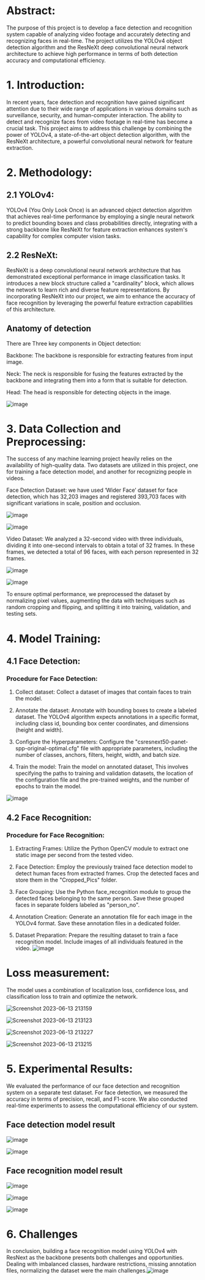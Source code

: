 # Abstract:
The purpose of this project is to develop a face detection and recognition system capable of analyzing video footage and accurately detecting and recognizing faces in real-time. The project utilizes the YOLOv4 object detection algorithm and the ResNeXt deep convolutional neural network architecture to achieve high performance in terms of both detection accuracy and computational efficiency.

# 1. Introduction:
In recent years, face detection and recognition have gained significant attention due to their wide range of applications in various domains such as surveillance, security, and human-computer interaction. The ability to detect and recognize faces from video footage in real-time has become a crucial task. This project aims to address this challenge by combining the power of YOLOv4, a state-of-the-art object detection algorithm, with the ResNeXt architecture, a powerful convolutional neural network for feature extraction.

# 2. Methodology:
## 2.1 YOLOv4:
YOLOv4 (You Only Look Once) is an advanced object detection algorithm that achieves real-time performance by employing a single neural network to predict bounding boxes and class probabilities directly, integrating with a strong backbone like ResNeXt for feature extraction enhances system's capability for complex computer vision tasks.

## 2.2 ResNeXt:
ResNeXt is a deep convolutional neural network architecture that has demonstrated exceptional performance in image classification tasks. It introduces a new block structure called a "cardinality" block, which allows the network to learn rich and diverse feature representations. By incorporating ResNeXt into our project, we aim to enhance the accuracy of face recognition by leveraging the powerful feature extraction capabilities of this architecture.

## Anatomy of detection
There are Three key components in Object detection:

Backbone: The backbone is responsible for extracting features from input image.

Neck: The neck is responsible for fusing the features extracted by the backbone and integrating them into a form that is suitable for detection.

Head: The head is responsible for detecting objects in the image. 

![image](https://github.com/aritra1617/Face_recongnition_model/assets/99130267/9a2daf2f-654d-434f-903c-88f0555bc4b3)


# 3. Data Collection and Preprocessing:

The success of any machine learning project heavily relies on the availability of high-quality data. Two datasets are utilized in this project, one for training a face detection model, and another for recognizing people in videos.

Face Detection Dataset: we have used ‘Wider Face’ dataset for face detection, which has 32,203 images and registered 393,703 faces with significant variations in scale, position and occlusion. 

![image](https://github.com/aritra1617/Face_recongnition_model/assets/99130267/d2540bfb-811a-4b2b-b389-54f5c9ad7783)

![image](https://github.com/aritra1617/Face_recongnition_model/assets/99130267/85a2d3e0-64f4-47ec-92be-0eeed254df93)


Video Dataset: We analyzed a 32-second video with three individuals, dividing it into one-second intervals to obtain a total of 32 frames. In these frames, we detected a total of 96 faces, with each person represented in 32 frames.

![image](https://github.com/aritra1617/Face_recongnition_model/assets/99130267/8323f12d-dbf2-43c2-804a-c3376f36ff49)

![image](https://github.com/aritra1617/Face_recongnition_model/assets/99130267/031054da-7229-43c7-89dc-2d13472ebaf5)

To ensure optimal performance, we preprocessed the dataset by normalizing pixel values, augmenting the data with techniques such as random cropping and flipping, and splitting it into training, validation, and testing sets.

# 4. Model Training:
## 4.1 Face Detection:
### Procedure for Face Detection:

1. Collect dataset: Collect a dataset of images that contain faces to train the model.

2. Annotate the dataset: Annotate with bounding boxes to create a labeled dataset. The YOLOv4 algorithm expects annotations in a specific format, including class id, bounding box center coordinates, and dimensions (height and width).

3. Configure the Hyperparameters: Configure the "csresnext50-panet-spp-original-optimal.cfg" file with appropriate parameters, including the number of classes, anchors, filters, height, width, and batch size.

4. Train the model: Train the model on annotated dataset, This involves specifying the paths to training and validation datasets, the location of the configuration file and the pre-trained weights, and the number of epochs to train the model.

![image](https://github.com/aritra1617/Face_recongnition_model/assets/99130267/1f9914b1-0425-467e-9ba3-ec6e36f3535b)

## 4.2 Face Recognition:

### Procedure for Face Recognition:

1. Extracting Frames: Utilize the Python OpenCV module to extract one static image per second from the tested video.

2. Face Detection: Employ the previously trained face detection model to detect human faces from extracted frames. Crop the detected faces and store them in the "Cropped_Pics" folder.

3. Face Grouping: Use the Python face_recognition module to group the detected faces belonging to the same person. Save these grouped faces in separate folders labeled as "person_no".

4. Annotation Creation: Generate an annotation file for each image in the YOLOv4 format. Save these annotation files in a dedicated folder.

5. Dataset Preparation: Prepare the resulting dataset to train a face recognition model. Include images of all individuals featured in the video.
![image](https://github.com/aritra1617/Face_recongnition_model/assets/99130267/ba9e1812-5c0a-441b-b33a-f2cc66caaee5)

# Loss measurement:

The model uses a combination of localization loss, confidence loss, and classification loss to train and optimize the network.


![Screenshot 2023-06-13 213159](https://github.com/aritra1617/Face_recongnition_model/assets/99130267/13a8823e-4c21-4762-8f4f-2ef890d80cd6)

![Screenshot 2023-06-13 213123](https://github.com/aritra1617/Face_recongnition_model/assets/99130267/93b3c2b5-97d7-4ae1-bb7d-9d1bf6310af7)

![Screenshot 2023-06-13 213227](https://github.com/aritra1617/Face_recongnition_model/assets/99130267/33829b36-1b45-44f1-9745-c376a0244f1f)

![Screenshot 2023-06-13 213215](https://github.com/aritra1617/Face_recongnition_model/assets/99130267/26b3e19e-6bf1-4cf9-8cbc-80ff1d4f0dcf)


# 5. Experimental Results:
We evaluated the performance of our face detection and recognition system on a separate test dataset. For face detection, we measured the accuracy in terms of precision, recall, and F1-score. We also conducted real-time experiments to assess the computational efficiency of our system.

## Face detection model result

![image](https://github.com/aritra1617/Face_recongnition_model/assets/99130267/85369872-07f7-4bf4-b902-4aca03200dec)

![image](https://github.com/aritra1617/Face_recongnition_model/assets/99130267/fff170c2-493e-442a-a0b1-36bf5f182b16)


## Face recognition model result
![image](https://github.com/aritra1617/Face_recongnition_model/assets/99130267/18b6d734-215f-44f8-8480-232710e73822)

![image](https://github.com/aritra1617/Face_recongnition_model/assets/99130267/b9bba483-055a-4d2e-bfcc-1254b89ffec1)

![image](https://github.com/aritra1617/Face_recongnition_model/assets/99130267/0450164e-998f-4c90-8f43-f583c399d07d)


# 6. Challenges

In conclusion, building a face recognition model using YOLOv4 with ResNext as the backbone presents both challenges and opportunities. Dealing with imbalanced classes, hardware restrictions, missing annotation files, normalizing the dataset were the main challenges.![image](https://github.com/aritra1617/Face_recongnition_model/assets/99130267/3976ba4b-50af-4ca9-876d-ca8b00f8a357)

